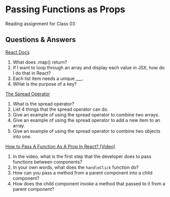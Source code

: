 # Passing Functions as Props

Reading assignment for Class 03

## Questions & Answers

[React Docs](https://react.dev/learn#rendering-lists)

1. What does .map() return?
2. If I want to loop through an array and display each value in JSX, how do I do that in React?
3. Each list item needs a unique ___.
4. WHat is the purpose of a key?

[The Spread Operator](https://developer.mozilla.org/en-US/docs/Web/JavaScript/Reference/Operators/Spread_syntax)

1. What is the spread operator?
2. List 4 things that the spread operator can do.
3. Give an example of using the spread operator to combine two arrays.
4. Give an example of using the spread operator to add a new item to an array.
5. Give an example of using the spread operator to combine two objects into one.

[How to Pass A Function As A Prop In React? (Video)](https://www.youtube.com/watch?v=n-6i_WGIOKE)

1. In the video, what is the first step that the developer does to pass functions between components?
2. In your own words, what does the `handleClick` function do?
3. How can you pass a method from a parent component into a child component?
4. How does the child component invoke a method that passed to it from a parent component?
